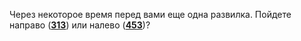 Через некоторое время перед вами еще одна развилка. Пойдете направо ([**313**](#n_313)) или налево ([**453**](#n_453))?

